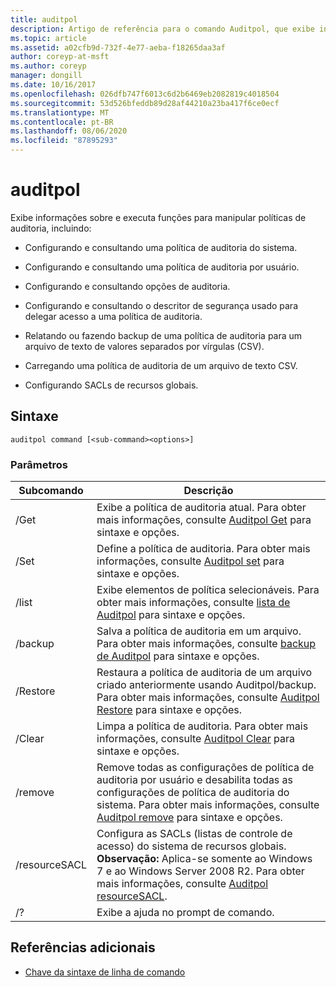 ```yaml
---
title: auditpol
description: Artigo de referência para o comando Auditpol, que exibe informações sobre e executa funções para manipular políticas de auditoria.
ms.topic: article
ms.assetid: a02cfb9d-732f-4e77-aeba-f18265daa3af
author: coreyp-at-msft
ms.author: coreyp
manager: dongill
ms.date: 10/16/2017
ms.openlocfilehash: 026dfb747f6013c6d2b6469eb2082819c4018504
ms.sourcegitcommit: 53d526bfeddb89d28af44210a23ba417f6ce0ecf
ms.translationtype: MT
ms.contentlocale: pt-BR
ms.lasthandoff: 08/06/2020
ms.locfileid: "87895293"
---
```

# <a name="auditpol"></a>auditpol

Exibe informações sobre e executa funções para manipular políticas de auditoria, incluindo:

- Configurando e consultando uma política de auditoria do sistema.

- Configurando e consultando uma política de auditoria por usuário.

- Configurando e consultando opções de auditoria.

- Configurando e consultando o descritor de segurança usado para delegar acesso a uma política de auditoria.

- Relatando ou fazendo backup de uma política de auditoria para um arquivo de texto de valores separados por vírgulas (CSV).

- Carregando uma política de auditoria de um arquivo de texto CSV.

- Configurando SACLs de recursos globais.

## <a name="syntax"></a>Sintaxe

```
auditpol command [<sub-command><options>]
```

### <a name="parameters"></a>Parâmetros

| Subcomando | Descrição |
| ----------- | ----------- |
| /Get | Exibe a política de auditoria atual. Para obter mais informações, consulte [Auditpol Get](auditpol-get.md) para sintaxe e opções. |
| /Set | Define a política de auditoria. Para obter mais informações, consulte [Auditpol set](auditpol-set.md) para sintaxe e opções. |
| /list | Exibe elementos de política selecionáveis. Para obter mais informações, consulte [lista de Auditpol](auditpol-list.md) para sintaxe e opções. |
| /backup | Salva a política de auditoria em um arquivo. Para obter mais informações, consulte [backup de Auditpol](auditpol-backup.md) para sintaxe e opções. |
| /Restore | Restaura a política de auditoria de um arquivo criado anteriormente usando Auditpol/backup. Para obter mais informações, consulte [Auditpol Restore](auditpol-restore.md) para sintaxe e opções. |
| /Clear | Limpa a política de auditoria. Para obter mais informações, consulte [Auditpol Clear](auditpol-clear.md) para sintaxe e opções. |
| /remove | Remove todas as configurações de política de auditoria por usuário e desabilita todas as configurações de política de auditoria do sistema. Para obter mais informações, consulte [Auditpol remove](auditpol-remove.md) para sintaxe e opções. |
| /resourceSACL | Configura as SACLs (listas de controle de acesso) do sistema de recursos globais. **Observação:** Aplica-se somente ao Windows 7 e ao Windows Server 2008 R2. Para obter mais informações, consulte [Auditpol resourceSACL](auditpol-resourcesacl.md). |
| /?| Exibe a ajuda no prompt de comando. |

## <a name="additional-references"></a>Referências adicionais

- [Chave da sintaxe de linha de comando](command-line-syntax-key.md)
